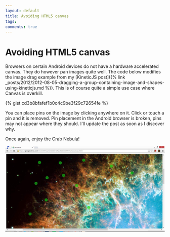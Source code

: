 ```yaml
---
layout: default
title: Avoiding HTML5 canvas
tags:
comments: true
---
```

# Avoiding HTML5 canvas

Browsers on certain Android devices do not have a hardware accelerated canvas. They do however pan images quite well. The code below modifies the image drag example from my [KineticJS post]({% link _posts/2012/2012-08-05-dragging-a-group-containing-image-and-shapes-using-kineticjs.md %}). This is of course quite a simple use case where Canvas is overkill.

{% gist cd3b8bfafef1b0c4c9be3f29c72654fe %}

You can place pins on the image by clicking anywhere on it. Click or touch a pin and it is removed. Pin placement in the Android browser is broken, pins may not appear where they should. I'll update the post as soon as I discover why.

Once again, enjoy the Crab Nebula!

![HTML DIV](/assets/img/web-html-div-pan.jpg)
